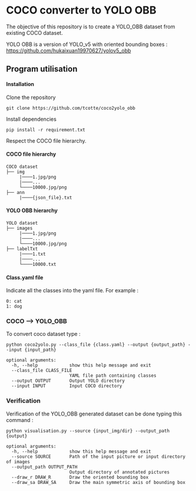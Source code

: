 # COCO converter to YOLO OBB

The objective of this repository is to create a YOLO_OBB dataset from existing COCO dataset.

YOLO OBB is a version of YOLO_v5 with oriented bounding boxes : https://github.com/hukaixuan19970627/yolov5_obb

## Program utilisation

#### Installation

Clone the repository
```
git clone https://github.com/tcotte/coco2yolo_obb
```

Install dependencies
```
pip install -r requirement.txt
```

Respect the COCO file hierarchy.

#### COCO file hierarchy

```
COCO dataset
├── img
     |────1.jpg/png
     |────...
     └────10000.jpg/png
├── ann
     |────{json_file}.txt
```

#### YOLO OBB hierarchy

```
YOLO dataset
├── images
     |────1.jpg/png
     |────...
     └────10000.jpg/png
├── labelTxt
     |────1.txt
     |────...
     └────10000.txt
```


#### Class.yaml file

Indicate all the classes into the yaml file. For example :
```
0: cat
1: dog
```


### COCO --> YOLO_OBB

To convert coco dataset type : 
```
python coco2yolo.py --class_file {class.yaml} --output {output_path} --input {input_path}
```

```
optional arguments:
  -h, --help            show this help message and exit
  --class_file CLASS_FILE
                        YAML file path containing classes
  --output OUTPUT       Output YOLO directory
  --input INPUT         Input COCO directory
```

### Verification

Verification of the YOLO_OBB generated dataset can be done typing this command : 

```
python visualisation.py --source {input_img/dir} --output_path {output}
```

```
optional arguments:
  -h, --help            show this help message and exit
  --source SOURCE       Path of the input picture or input directory of images
  --output_path OUTPUT_PATH
                        Output directory of annotated pictures
  --draw_r DRAW_R       Draw the oriented bounding box
  --draw_sa DRAW_SA     Draw the main symmetric axis of bounding box
```
